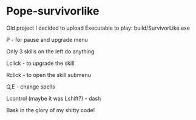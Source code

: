 # Pope-survivorlike
Old project I decided to upload
Executable to play: build/SurvivorLike.exe

P - for pause and upgrade menu

Only 3 skills on the left do anything

Lclick - to upgrade the skill

Rclick - to open the skill submenu

Q,E - change spells

Lcontrol (maybe it was Lshift?) - dash

Bask in the glory of my shitty code!
